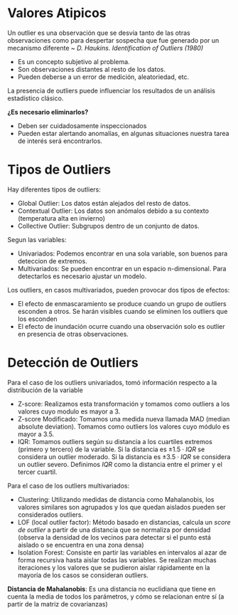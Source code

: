# Valores Atipicos

Un outlier es una observación que se desvía tanto de las otras observaciones como para despertar sospecha que fue generado por un mecanismo diferente ~ *D. Haukins. Identification of Outliers (1980)*

- Es un concepto subjetivo al problema.
- Son observaciones distantes al resto de los datos.
- Pueden deberse a un error de medición, aleatoriedad, etc.

La presencia de outliers puede influenciar los resultados de un análisis estadístico clásico.

**¿Es necesario eliminarlos?**

- Deben ser cuidadosamente inspeccionados
- Pueden estar alertando anomalías, en algunas situaciones nuestra tarea de interés será encontrarlos.

# Tipos de Outliers

Hay diferentes tipos de outliers:

- Global Outlier: Los datos están alejados del resto de datos.
- Contextual Outlier: Los datos son anómalos debido a su contexto (temperatura alta en invierno)
- Collective Outlier: Subgrupos dentro de un conjunto de datos.

Segun las variables:

- Univariados: Podemos encontrar en una sola variable, son buenos para deteccion de extremos.
- Multivariados: Se pueden encontrar en un espacio n-dimensional. Para detectarlos es necesario ajustar un modelo.

Los outliers, en casos multivariados, pueden provocar dos tipos de efectos:

- El efecto de enmascaramiento se produce cuando un grupo de outliers esconden a otros. Se harán visibles cuando se eliminen los outliers que los esconden
- El efecto de inundación ocurre cuando una observación solo es outlier en presencia de otras observaciones.

# Detección de Outliers

Para el caso de los outliers univariados, tomó información respecto a la distribución de la variable

- Z-score: Realizamos esta transformación y tomamos como outliers a los valores cuyo modulo es mayor a 3.
- Z-score Modificado: Tomamos una medida nueva llamada MAD (median absolute deviation). Tomamos como outliers los valores cuyo módulo es mayor a 3.5.
- IQR: Tomamos outliers según su distancia a los cuartiles extremos (primero y tercero) de la variable. Si la distancia es $\pm 1.5\cdot IQR$ se considera un outlier moderado. Si la distancia es $\pm3.5 \cdot IQR$ se considera un outlier severo. Definimos $IQR$ como la distancia entre el primer y el tercer cuartil.

Para el caso de los outliers multivariados:

- Clustering: Utilizando medidas de distancia como Mahalanobis, los valores similares son agrupados y los que quedan aislados pueden ser considerados outliers.
- LOF (local outlier factor): Método basado en distancias, calcula un *score de outlier* a partir de una distancia que se normaliza por densidad (observa la densidad de los vecinos para detectar si el punto está aislado o se encuentra en una zona densa)
- Isolation Forest: Consiste en partir las variables en intervalos al azar de forma recursiva hasta aislar todas las variables. Se realizan muchas iteraciones y los valores que se pudieron aislar rápidamente en la mayoría de los casos se consideran outliers.

**Distancia de Mahalanobis**: Es una distancia no euclidiana que tiene en cuenta la media de todos los parámetros, y cómo se relacionan entre sí (a partir de la matriz de covarianzas)